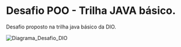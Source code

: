 # Desafio POO - Trilha JAVA básico.

Desafio proposto na trilha java básico da DIO.

![Diagrama_Desafio_DIO](https://github.com/WagnerRPaz/dio-trilha-java-basico/assets/113643420/fc5c500d-85ae-4681-9537-31de2725a219)
